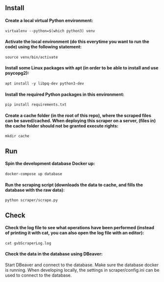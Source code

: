 <!--####################################################################################
# This file creates the markdown documentation for the GVB scraper repository.         #
#                                                                                      #
# Created by Thomas Jongstra 2019 - for the Municipality of Amsterdam                  #
#####################################################################################-->

## Install

#### Create a local virtual Python environment:
	virtualenv --python=$(which python3) venv

#### Activate the local environment (do this everytime you want to run the code) using the following statement:
	source venv/bin/activate

#### Install some Linux packages with apt (in order to be able to install and use psycopg2):
    apt install -y libpq-dev python3-dev

#### Install the required Python packages in this environment:
	pip install requirements.txt

#### Create a cache folder (in the root of this repo), where the scraped files can be saved/cached. When deploying this scraper on a server, (files in) the cache folder should not be granted execute rights:
    mkdir cache



## Run

#### Spin the development database Docker up:
	docker-compose up database

#### Run the scraping script (downloads the data to cache, and fills the database with the raw data):
    python scraper/scrape.py



## Check

#### Check the log file to see what operations have been performed (instead of printing it with cat, you can also open the log file with an editor):
    cat gvbScraperLog.log

#### Check the data in the database using DBeaver:
Start DBeaver and connect to the database. Make sure the database docker is running. When developing locally, the settings in scraper/config.ini can be used to connect to the database.